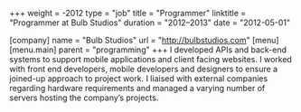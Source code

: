 +++
weight = -2012
type = "job"
title = "Programmer"
linktitle = "Programmer at Bulb Studios"
duration = "2012–2013"
date = "2012-05-01"

[company]
  name = "Bulb Studios"
  url = "http://bulbstudios.com"
[menu]
  [menu.main]
    parent = "programming"
+++
I developed APIs and back-end systems to support mobile applications and client facing websites. I worked with front end developers, mobile developers and designers to ensure a joined-up approach to project work. I liaised with external companies regarding hardware requirements and managed a varying number of servers hosting the company’s projects.
